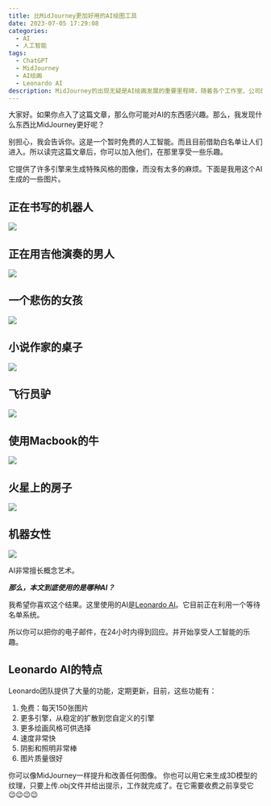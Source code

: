 ```yaml
---
title: 比MidJourney更加好用的AI绘图工具
date: 2023-07-05 17:29:08
categories:
  - AI
  - 人工智能
tags:
  - ChatGPT
  - MidJourney
  - AI绘画
  - Leonardo AI
description: MidJourney的出现无疑是AI绘画发展的重要里程碑，随着各个工作室、公司的内卷，市面上出现越来越多的AI绘图工具，那么本文将介绍一种笔者认为比MidJourney更好用的AI绘图工具---Leonardo AI。
---
```


大家好。如果你点入了这篇文章，那么你可能对AI的东西感兴趣。那么，我发现什么东西比MidJourney更好呢？

别担心，我会告诉你。这是一个暂时免费的人工智能。而且目前借助白名单让人们进入。所以读完这篇文章后，你可以加入他们，在那里享受一些乐趣。

它提供了许多引擎来生成特殊风格的图像，而没有太多的麻烦。下面是我用这个AI生成的一些图片。

## 正在书写的机器人

![](https://s2.loli.net/2023/07/25/pR7Wr6lOZnPHXq9.png)

## 正在用吉他演奏的男人

![](https://s2.loli.net/2023/07/25/bvFsKmrT9C2uSPh.png)

## 一个悲伤的女孩

![](https://s2.loli.net/2023/07/25/8oXBMf2QKUFrqdt.png)

## 小说作家的桌子

![](https://s2.loli.net/2023/07/25/cE6oXwOZHnzNfQR.png)

## 飞行员驴

![](https://s2.loli.net/2023/07/25/GSWgPwmb2yBthzR.png)

## 使用Macbook的牛

![](https://s2.loli.net/2023/07/25/JdQ4Y5Wh8j7HrKC.png)

## 火星上的房子

![](https://s2.loli.net/2023/07/25/R1NcWBL6aQgvryS.png)

## 机器女性

![](https://s2.loli.net/2023/07/25/CRE6Wv5c8KpbBUO.png)

AI非常擅长概念艺术。

***那么，本文到底使用的是哪种AI？***

我希望你喜欢这个结果。这里使用的AI是[Leonardo AI](https://leonardo.ai/)。它目前正在利用一个等待名单系统。

所以你可以把你的电子邮件，在24小时内得到回应。并开始享受人工智能的乐趣。

## Leonardo AI的特点

Leonardo团队提供了大量的功能，定期更新，目前，这些功能有：

1. 免费：每天150张图片
2. 更多引擎，从稳定的扩散到您自定义的引擎
3. 更多绘画风格可供选择
4. 速度非常快
5. 阴影和照明非常棒
6. 图片质量很好

你可以像MidJourney一样提升和改善任何图像。
你也可以用它来生成3D模型的纹理，只要上传.obj文件并给出提示，工作就完成了。在它需要收费之前享受它 😉😉😉😉
